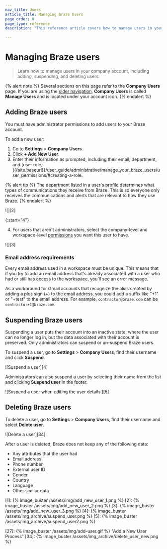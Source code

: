 ```yaml
---
nav_title: Users
article_title: Managing Braze Users
page_order: 0
page_type: reference
description: "This reference article covers how to manage users in your company account, including adding, suspending, and deleting users."

---
```


# Managing Braze users

> Learn how to manage users in your company account, including adding, suspending, and deleting users.

{% alert note %}
Several sections on this page refer to the **Company Users** page. If you are using the [older navigation]({{site.baseurl}}/navigation), **Company Users** is called **Manage Users** and is located under your account icon.
{% endalert %}

## Adding Braze users

You must have administrator permissions to add users to your Braze account. 

To add a new user:

1. Go to **Settings** > **Company Users**.
2. Click **+ Add New User**.
3. Enter their information as prompted, including their email, department, and [user role]({{site.baseurl}}/user_guide/administrative/manage_your_braze_users/user_permissions/#creating-a-role.

{% alert tip %}
The department listed in a user's profile determines what types of communications they receive from Braze. This is so everyone only receives the communications and alerts that are relevant to how they use Braze.
{% endalert %}

![][2]

{:start="4"}

4. For users that aren't administrators, select the company-level and workspace-level [permissions]({{site.baseurl}}/user_guide/administrative/app_settings/manage_your_braze_users/user_permissions/#editing-a-users-permissions) you want this user to have.

![][3]

### Email address requirements

Every email address used in a workspace must be unique. This means that if you try to add an email address that's already associated with a user who had or still has access to the workspace, you'll see an error message. 

As a workaround for Gmail accounts that recognize the alias created by adding a plus sign (+) to the email address, you could add a suffix like "+1" or "+test" to the email address. For example, `contractor@braze.com` can be `contractor+1@braze.com`.


## Suspending Braze users

Suspending a user puts their account into an inactive state, where the user can no longer log in, but the data associated with their account is preserved. Only administrators can suspend or un-suspend Braze users.

To suspend a user, go to **Settings** > **Company Users**, find their username and click <i class="fa-solid fa-user-lock"></i> **Suspend**.

![Suspend a user][4]

Administrators can also suspend a user by selecting their name from the list and clicking **Suspend user** in the footer.

![Suspend a user when editing the user details.][5]

## Deleting Braze users

To delete a user, go to **Settings** > **Company Users**, find their username and select <i class="fa fa-trash-can"></i> **Delete user**.

![Delete a user][34]

After a user is deleted, Braze does not keep any of the following data:

- Any attributes that the user had
- Email address
- Phone number
- External user ID
- Gender
- Country
- Language
- Other similar data

[1]: {% image_buster /assets/img/add_new_user_1.png %}
[2]: {% image_buster /assets/img/add_new_user_2.png %}
[3]: {% image_buster /assets/img/add_new_user_3.png %}
[4]: {% image_buster /assets/img_archive/suspend_user.png %}
[5]: {% image_buster /assets/img_archive/suspend_user2.png %}

[27]: {% image_buster /assets/img/add-user.gif %} "Add a New User Process"
[34]: {% image_buster /assets/img_archive/delete_user_new.png %}